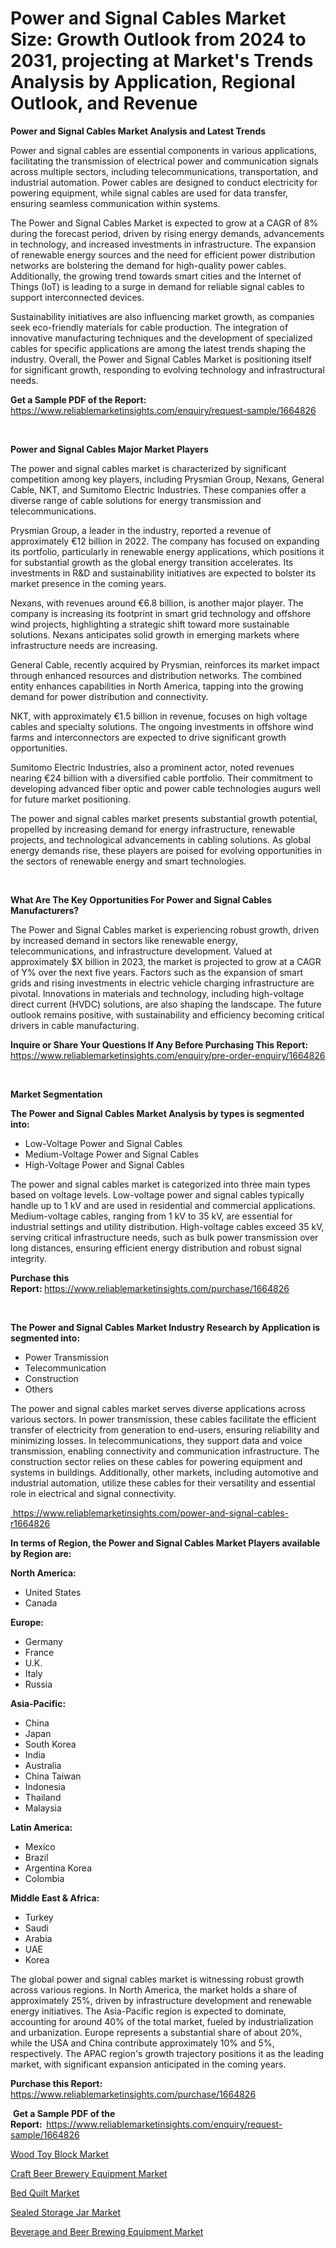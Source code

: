 <p><h1>Power and Signal Cables Market Size: Growth Outlook from 2024 to 2031, projecting at Market's Trends Analysis by Application, Regional Outlook, and Revenue</h1></p><p><strong>Power and Signal Cables Market Analysis and Latest Trends</strong></p>
<p><p>Power and signal cables are essential components in various applications, facilitating the transmission of electrical power and communication signals across multiple sectors, including telecommunications, transportation, and industrial automation. Power cables are designed to conduct electricity for powering equipment, while signal cables are used for data transfer, ensuring seamless communication within systems.</p><p>The Power and Signal Cables Market is expected to grow at a CAGR of 8% during the forecast period, driven by rising energy demands, advancements in technology, and increased investments in infrastructure. The expansion of renewable energy sources and the need for efficient power distribution networks are bolstering the demand for high-quality power cables. Additionally, the growing trend towards smart cities and the Internet of Things (IoT) is leading to a surge in demand for reliable signal cables to support interconnected devices.</p><p>Sustainability initiatives are also influencing market growth, as companies seek eco-friendly materials for cable production. The integration of innovative manufacturing techniques and the development of specialized cables for specific applications are among the latest trends shaping the industry. Overall, the Power and Signal Cables Market is positioning itself for significant growth, responding to evolving technology and infrastructural needs.</p></p>
<p><strong>Get a Sample PDF of the Report:&nbsp;</strong> <a href="https://www.reliablemarketinsights.com/enquiry/request-sample/1664826?utm_campaign=1355&utm_medium=2&utm_source=Github&utm_content=ia&utm_term=29092024&utm_id=power-and-signal-cables">https://www.reliablemarketinsights.com/enquiry/request-sample/1664826</a></p>
<p>&nbsp;</p>
<p><strong>Power and Signal Cables Major Market Players</strong></p>
<p><p>The power and signal cables market is characterized by significant competition among key players, including Prysmian Group, Nexans, General Cable, NKT, and Sumitomo Electric Industries. These companies offer a diverse range of cable solutions for energy transmission and telecommunications.</p><p>Prysmian Group, a leader in the industry, reported a revenue of approximately €12 billion in 2022. The company has focused on expanding its portfolio, particularly in renewable energy applications, which positions it for substantial growth as the global energy transition accelerates. Its investments in R&D and sustainability initiatives are expected to bolster its market presence in the coming years.</p><p>Nexans, with revenues around €6.8 billion, is another major player. The company is increasing its footprint in smart grid technology and offshore wind projects, highlighting a strategic shift toward more sustainable solutions. Nexans anticipates solid growth in emerging markets where infrastructure needs are increasing.</p><p>General Cable, recently acquired by Prysmian, reinforces its market impact through enhanced resources and distribution networks. The combined entity enhances capabilities in North America, tapping into the growing demand for power distribution and connectivity.</p><p>NKT, with approximately €1.5 billion in revenue, focuses on high voltage cables and specialty solutions. The ongoing investments in offshore wind farms and interconnectors are expected to drive significant growth opportunities.</p><p>Sumitomo Electric Industries, also a prominent actor, noted revenues nearing €24 billion with a diversified cable portfolio. Their commitment to developing advanced fiber optic and power cable technologies augurs well for future market positioning.</p><p>The power and signal cables market presents substantial growth potential, propelled by increasing demand for energy infrastructure, renewable projects, and technological advancements in cabling solutions. As global energy demands rise, these players are poised for evolving opportunities in the sectors of renewable energy and smart technologies.</p></p>
<p>&nbsp;</p>
<p><strong>What Are The Key Opportunities For Power and Signal Cables Manufacturers?</strong></p>
<p><p>The Power and Signal Cables market is experiencing robust growth, driven by increased demand in sectors like renewable energy, telecommunications, and infrastructure development. Valued at approximately $X billion in 2023, the market is projected to grow at a CAGR of Y% over the next five years. Factors such as the expansion of smart grids and rising investments in electric vehicle charging infrastructure are pivotal. Innovations in materials and technology, including high-voltage direct current (HVDC) solutions, are also shaping the landscape. The future outlook remains positive, with sustainability and efficiency becoming critical drivers in cable manufacturing.</p></p>
<p><strong>Inquire or Share Your Questions If Any Before Purchasing This Report:</strong> <a href="https://www.reliablemarketinsights.com/enquiry/pre-order-enquiry/1664826?utm_campaign=1355&utm_medium=2&utm_source=Github&utm_content=ia&utm_term=29092024&utm_id=power-and-signal-cables">https://www.reliablemarketinsights.com/enquiry/pre-order-enquiry/1664826</a></p>
<p>&nbsp;</p>
<p><strong>Market Segmentation</strong></p>
<p><strong>The Power and Signal Cables Market Analysis by types is segmented into:</strong></p>
<p><ul><li>Low-Voltage Power and Signal Cables</li><li>Medium-Voltage Power and Signal Cables</li><li>High-Voltage Power and Signal Cables</li></ul></p>
<p><p>The power and signal cables market is categorized into three main types based on voltage levels. Low-voltage power and signal cables typically handle up to 1 kV and are used in residential and commercial applications. Medium-voltage cables, ranging from 1 kV to 35 kV, are essential for industrial settings and utility distribution. High-voltage cables exceed 35 kV, serving critical infrastructure needs, such as bulk power transmission over long distances, ensuring efficient energy distribution and robust signal integrity.</p></p>
<p><strong>Purchase this Report:&nbsp;</strong><a href="https://www.reliablemarketinsights.com/purchase/1664826?utm_campaign=1355&utm_medium=2&utm_source=Github&utm_content=ia&utm_term=29092024&utm_id=power-and-signal-cables">https://www.reliablemarketinsights.com/purchase/1664826</a></p>
<p>&nbsp;</p>
<p><strong>The Power and Signal Cables Market Industry Research by Application is segmented into:</strong></p>
<p><ul><li>Power Transmission</li><li>Telecommunication</li><li>Construction</li><li>Others</li></ul></p>
<p><p>The power and signal cables market serves diverse applications across various sectors. In power transmission, these cables facilitate the efficient transfer of electricity from generation to end-users, ensuring reliability and minimizing losses. In telecommunications, they support data and voice transmission, enabling connectivity and communication infrastructure. The construction sector relies on these cables for powering equipment and systems in buildings. Additionally, other markets, including automotive and industrial automation, utilize these cables for their versatility and essential role in electrical and signal connectivity.</p></p>
<p><a href="https://www.reliablemarketinsights.com/power-and-signal-cables-r1664826?utm_campaign=1355&utm_medium=2&utm_source=Github&utm_content=ia&utm_term=29092024&utm_id=power-and-signal-cables">&nbsp;https://www.reliablemarketinsights.com/power-and-signal-cables-r1664826</a></p>
<p><strong>In terms of Region, the Power and Signal Cables Market Players available by Region are:</strong></p>
<p>
    <p> <strong> North America: </strong>
        <ul>
            <li>United States</li>
            <li>Canada</li>
        </ul>
        </p> 
    <p> <strong> Europe: </strong>
        <ul>
            <li>Germany</li>
            <li>France</li>
            <li>U.K.</li>
            <li>Italy</li>
            <li>Russia</li>
        </ul>
        </p> 
    <p> <strong> Asia-Pacific: </strong>
        <ul>
            <li>China</li>
            <li>Japan</li>
            <li>South Korea</li>
            <li>India</li>
            <li>Australia</li>
            <li>China Taiwan</li>
            <li>Indonesia</li>
            <li>Thailand</li>
            <li>Malaysia</li>
        </ul>
        </p> 
    <p> <strong> Latin America: </strong>
        <ul>
            <li>Mexico</li>
            <li>Brazil</li>
            <li>Argentina Korea</li>
            <li>Colombia</li>
        </ul>
        </p> 
    <p> <strong> Middle East & Africa: </strong>
        <ul>
            <li>Turkey</li>
            <li>Saudi</li>
            <li>Arabia</li>
            <li>UAE</li>
            <li>Korea</li>
        </ul>
    </p>
    </p>
<p><p>The global power and signal cables market is witnessing robust growth across various regions. In North America, the market holds a share of approximately 25%, driven by infrastructure development and renewable energy initiatives. The Asia-Pacific region is expected to dominate, accounting for around 40% of the total market, fueled by industrialization and urbanization. Europe represents a substantial share of about 20%, while the USA and China contribute approximately 10% and 5%, respectively. The APAC region's growth trajectory positions it as the leading market, with significant expansion anticipated in the coming years.</p></p>
<p><strong>Purchase this Report: </strong><a href="https://www.reliablemarketinsights.com/purchase/1664826?utm_campaign=1355&utm_medium=2&utm_source=Github&utm_content=ia&utm_term=29092024&utm_id=power-and-signal-cables">https://www.reliablemarketinsights.com/purchase/1664826</a></p>
<p>&nbsp;<strong>Get a Sample PDF of the Report:&nbsp;&nbsp;</strong><a href="https://www.reliablemarketinsights.com/enquiry/request-sample/1664826?utm_campaign=1355&utm_medium=2&utm_source=Github&utm_content=ia&utm_term=29092024&utm_id=power-and-signal-cables">https://www.reliablemarketinsights.com/enquiry/request-sample/1664826</a></p>
<p><strong></strong></p>
<p><p><a href="https://www.linkedin.com/pulse/emerging-opportunities-challenges-global-wood-toy-block-market-65lnf?utm_campaign=1355&utm_medium=2&utm_source=Github&utm_content=ia&utm_term=29092024&utm_id=power-and-signal-cables">Wood Toy Block Market</a></p><p><a href="https://issuu.com/reportprime-2/docs/craft-beer-brewery-equipment-market_441e0e95653f66?utm_campaign=1355&utm_medium=2&utm_source=Github&utm_content=ia&utm_term=29092024&utm_id=power-and-signal-cables">Craft Beer Brewery Equipment Market</a></p><p><a href="https://www.linkedin.com/pulse/global-bed-quilt-market-focus-product-type-cottonflannelpoly-3m7hf?utm_campaign=1355&utm_medium=2&utm_source=Github&utm_content=ia&utm_term=29092024&utm_id=power-and-signal-cables">Bed Quilt Market</a></p><p><a href="https://www.linkedin.com/pulse/sealed-storage-jar-market-size-share-trends-analysis-report-w1jdf?utm_campaign=1355&utm_medium=2&utm_source=Github&utm_content=ia&utm_term=29092024&utm_id=power-and-signal-cables">Sealed Storage Jar Market</a></p><p><a href="https://issuu.com/reportprime-2/docs/beverage-and-beer-brewing-equipment_18ac943be7b688?utm_campaign=1355&utm_medium=2&utm_source=Github&utm_content=ia&utm_term=29092024&utm_id=power-and-signal-cables">Beverage and Beer Brewing Equipment Market</a></p></p>